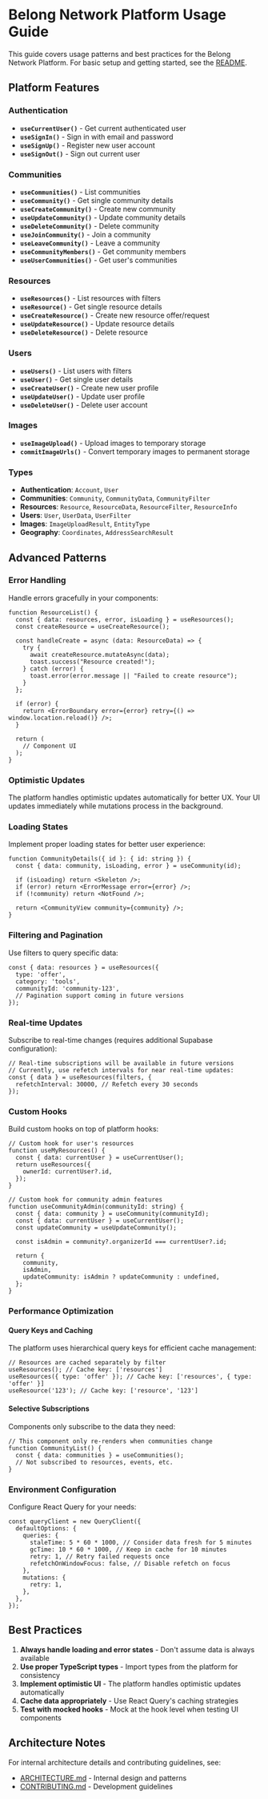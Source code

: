 # Belong Network Platform Usage Guide

This guide covers usage patterns and best practices for the Belong Network Platform. For basic setup and getting started, see the [README](./README.md).

## Platform Features

### Authentication

- **`useCurrentUser()`** - Get current authenticated user
- **`useSignIn()`** - Sign in with email and password
- **`useSignUp()`** - Register new user account
- **`useSignOut()`** - Sign out current user

### Communities

- **`useCommunities()`** - List communities
- **`useCommunity()`** - Get single community details
- **`useCreateCommunity()`** - Create new community
- **`useUpdateCommunity()`** - Update community details
- **`useDeleteCommunity()`** - Delete community
- **`useJoinCommunity()`** - Join a community
- **`useLeaveCommunity()`** - Leave a community
- **`useCommunityMembers()`** - Get community members
- **`useUserCommunities()`** - Get user's communities

### Resources

- **`useResources()`** - List resources with filters
- **`useResource()`** - Get single resource details
- **`useCreateResource()`** - Create new resource offer/request
- **`useUpdateResource()`** - Update resource details
- **`useDeleteResource()`** - Delete resource


### Users

- **`useUsers()`** - List users with filters
- **`useUser()`** - Get single user details
- **`useCreateUser()`** - Create new user profile
- **`useUpdateUser()`** - Update user profile
- **`useDeleteUser()`** - Delete user account

### Images

- **`useImageUpload()`** - Upload images to temporary storage
- **`commitImageUrls()`** - Convert temporary images to permanent storage

### Types

- **Authentication**: `Account`, `User`
- **Communities**: `Community`, `CommunityData`, `CommunityFilter`
- **Resources**: `Resource`, `ResourceData`, `ResourceFilter`, `ResourceInfo`
- **Users**: `User`, `UserData`, `UserFilter`
- **Images**: `ImageUploadResult`, `EntityType`
- **Geography**: `Coordinates`, `AddressSearchResult`

## Advanced Patterns

### Error Handling

Handle errors gracefully in your components:

```tsx
function ResourceList() {
  const { data: resources, error, isLoading } = useResources();
  const createResource = useCreateResource();

  const handleCreate = async (data: ResourceData) => {
    try {
      await createResource.mutateAsync(data);
      toast.success("Resource created!");
    } catch (error) {
      toast.error(error.message || "Failed to create resource");
    }
  };

  if (error) {
    return <ErrorBoundary error={error} retry={() => window.location.reload()} />;
  }

  return (
    // Component UI
  );
}
```

### Optimistic Updates

The platform handles optimistic updates automatically for better UX. Your UI updates immediately while mutations process in the background.

### Loading States

Implement proper loading states for better user experience:

```tsx
function CommunityDetails({ id }: { id: string }) {
  const { data: community, isLoading, error } = useCommunity(id);

  if (isLoading) return <Skeleton />;
  if (error) return <ErrorMessage error={error} />;
  if (!community) return <NotFound />;

  return <CommunityView community={community} />;
}
```

### Filtering and Pagination

Use filters to query specific data:

```tsx
const { data: resources } = useResources({
  type: 'offer',
  category: 'tools',
  communityId: 'community-123',
  // Pagination support coming in future versions
});
```

### Real-time Updates

Subscribe to real-time changes (requires additional Supabase configuration):

```tsx
// Real-time subscriptions will be available in future versions
// Currently, use refetch intervals for near real-time updates:
const { data } = useResources(filters, {
  refetchInterval: 30000, // Refetch every 30 seconds
});
```

### Custom Hooks

Build custom hooks on top of platform hooks:

```tsx
// Custom hook for user's resources
function useMyResources() {
  const { data: currentUser } = useCurrentUser();
  return useResources({
    ownerId: currentUser?.id,
  });
}

// Custom hook for community admin features
function useCommunityAdmin(communityId: string) {
  const { data: community } = useCommunity(communityId);
  const { data: currentUser } = useCurrentUser();
  const updateCommunity = useUpdateCommunity();

  const isAdmin = community?.organizerId === currentUser?.id;

  return {
    community,
    isAdmin,
    updateCommunity: isAdmin ? updateCommunity : undefined,
  };
}
```

### Performance Optimization

#### Query Keys and Caching

The platform uses hierarchical query keys for efficient cache management:

```tsx
// Resources are cached separately by filter
useResources(); // Cache key: ['resources']
useResources({ type: 'offer' }); // Cache key: ['resources', { type: 'offer' }]
useResource('123'); // Cache key: ['resource', '123']
```

#### Selective Subscriptions

Components only subscribe to the data they need:

```tsx
// This component only re-renders when communities change
function CommunityList() {
  const { data: communities } = useCommunities();
  // Not subscribed to resources, events, etc.
}
```

### Environment Configuration

Configure React Query for your needs:

```tsx
const queryClient = new QueryClient({
  defaultOptions: {
    queries: {
      staleTime: 5 * 60 * 1000, // Consider data fresh for 5 minutes
      gcTime: 10 * 60 * 1000, // Keep in cache for 10 minutes
      retry: 1, // Retry failed requests once
      refetchOnWindowFocus: false, // Disable refetch on focus
    },
    mutations: {
      retry: 1,
    },
  },
});
```

## Best Practices

1. **Always handle loading and error states** - Don't assume data is always available
2. **Use proper TypeScript types** - Import types from the platform for consistency
3. **Implement optimistic UI** - The platform handles optimistic updates automatically
4. **Cache data appropriately** - Use React Query's caching strategies
5. **Test with mocked hooks** - Mock at the hook level when testing UI components

## Architecture Notes

For internal architecture details and contributing guidelines, see:

- [ARCHITECTURE.md](./ARCHITECTURE.md) - Internal design and patterns
- [CONTRIBUTING.md](./CONTRIBUTING.md) - Development guidelines
